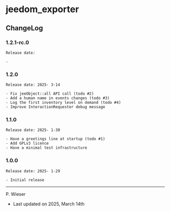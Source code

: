 # jeedom_exporter

## ChangeLog

### 1.2.1-rc.0

    Release date: 

    -

### 1.2.0

    Release date: 2025- 3-14

    - Fix jeeObject::all API call (todo #2)
    - Add a human name in events changes (todo #3)
    - Log the first inventory level on demand (todo #4)
    - Improve InteractionRequester debug message

### 1.1.0

    Release date: 2025- 1-30

    - Have a greetings line at startup (todo #1)
    - Add GPLv3 licence
    - Have a minimal test infrastructure

### 1.0.0

    Release date: 2025- 1-29

    - Initial release

---
P. Wieser
- Last updated on 2025, March 14th
